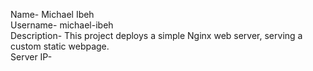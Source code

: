 Name- Michael Ibeh  
Username- michael-ibeh  
Description- This project deploys a simple Nginx web server, serving a custom static webpage.  
Server IP-
